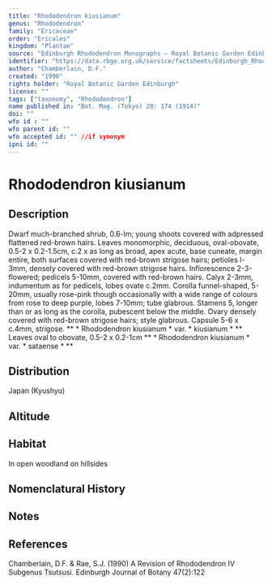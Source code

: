 ```yaml
---
title: "Rhododendron kiusianum"
genus: "Rhododendron"
family: "Ericaceae"
order: "Ericales"
kingdom: "Plantae"
source: "Edinburgh Rhododendron Monographs – Royal Botanic Garden Edinburgh"
identifier: "https://data.rbge.org.uk/service/factsheets/Edinburgh_Rhododendron_Monographs.xhtml"
author: "Chamberlain, D.F."
created: "1990"
rights holder: "Royal Botanic Garden Edinburgh"
license: ""
tags: ["taxonomy", "Rhododendron"]
name published in: "Bot. Mag. (Tokyo) 28: 174 (1914)"
doi: ""
wfo id : ""
wfo parent id: ""
wfo accepted id: "" //if synonym                      
ipni id: ""
---
```


                       

# Rhododendron kiusianum

## Description
Dwarf much-branched shrub, 0.6-lm; young shoots covered with adpressed flattened red-brown hairs. Leaves monomorphic, deciduous, oval-obovate, 0.5-2 x 0.2-1.5cm, c.2 x as long as broad, apex acute, base cuneate, margin entire, both surfaces covered with red-brown strigose hairs; petioles l-3mm, densely covered with red-brown strigose hairs. Inflorescence 2-3-flowered; pedicels 5-10mm, covered with red-brown hairs. Calyx 2-3mm, indumentum as for pedicels, lobes ovate c.2mm. Corolla funnel-shaped,  5-20mm, usually rose-pink though occasionally with a wide range of colours from rose to deep purple, lobes 7-10mm; tube glabrous. Stamens 5, longer than or as long as the corolla, pubescent below the middle. Ovary densely covered with red-brown strigose hairs; style glabrous. Capsule 5-6 x c.4mm, strigose. ** * Rhododendron kiusianum * var. * kiusianum * ** Leaves oval to obovate, 0.5-2 x 0.2-1cm ** * Rhododendron kiusianum * var. * sataense * **

## Distribution
Japan (Kyushyu)

## Altitude


## Habitat
In open woodland on hillsides

## Nomenclatural History

                       
## Notes


## References

Chamberlain, D.F. & Rae, S.J. (1990) A Revision of Rhododendron IV Subgenus Tsutsusi. Edinburgh Journal of Botany 47(2):122
